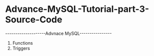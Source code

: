 # Advance-MySQL-Tutorial-part-3-Source-Code
--------------------Advnace MySQL----------------

1. Functions
2. Triggers
